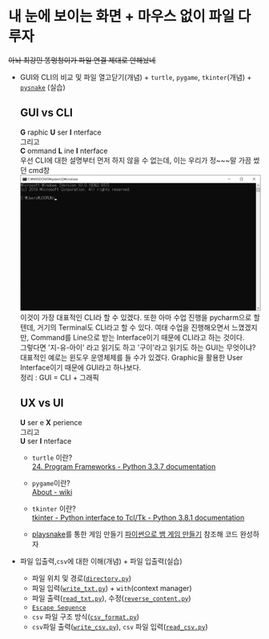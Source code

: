 # 내 눈에 보이는 화면 + 마우스 없이 파일 다루자 
~~아놔 최강민 똥멍청이가 파일 연결 제대로 안해놨네~~
+ GUI와 CLI의 비교 및 파일 열고닫기(개념) + `turtle`, `pygame`, `tkinter`(개념) + [`pysnake`](5.gui,cli+fileinput/pysnake.py) (실습)

  ## GUI vs CLI

  __G__ raphic __U__ ser __I__ nterface  
  그리고  
  __C__ ommand __L__ ine __I__ nterface  
  우선 CLI에 대한 설명부터 먼저 하지 않을 수 없는데, 이는 우리가 정~~~말 가끔 썼던 cmd창  
  ![cmd창](..\pics\cmd1.png)  
  이것이 가장 대표적인 CLI라 할 수 있겠다. 또한 아마 수업 진행을 pycharm으로 할 텐데, 거기의 Terminal도 CLI라고 할 수 있다. 여태 수업을 진행해오면서 느꼈겠지만, Command를 Line으로 받는 Interface이기 때문에 CLI라고 하는 것이다.  
  그렇다면 '지-유-아이' 라고 읽기도 하고 '구이'라고 읽기도 하는 GUI는 무엇이냐? 대표적인 예로는 윈도우 운영체제를 들 수가 있겠다. Graphic을 활용한 User Interface이기 때문에 GUI라고 하나보다.  
  정리 : GUI = CLI + 그래픽
  
  ## UX vs UI
  __U__ ser e __X__ perience  
  그리고  
  __U__ ser __I__ nterface
  - `turtle` 이란?  
  [24. Program Frameworks - Python 3.3.7 documentation](https://docs.python.org/3.3/library/frameworks.html)

  - `pygame`이란?  
  [About - wiki](https://www.pygame.org/wiki/about)

  - `tkinter` 이란?  
  [tkinter - Python interface to Tcl/Tk - Python 3.8.1 documentation](https://docs.python.org/ko/3/library/tkinter.html)
  - [playsnake](https://python.bakyeono.net/chapter-12-1.html)를 통한 게임 만들기
    [파이썬으로 뱀 게임 만들기](https://python.bakyeono.net/chapter-12-1.html) 참조해 코드 완성하자

+ 파일 입출력,`csv`에 대한 이해(개념) + 파일 입출력(실습)

  - 파일 위치 및 경로([`directory.py`](5.gui,cli+fileinput/directory.py))
  - 파일 입력([`write_txt.py`](5.gui,cli+fileinput/write_txt.py)) + `with`(context manager)
  - 파일 출력([`read_txt.py`](5.gui,cli+fileinput/read_txt.py)), 수정([`reverse_content.py`](5.gui,cli+fileinput/reverse_content.py))
  - [`Escape Sequence`](5.gui,cli+fileinput/escape_sequence.py)
  - `csv` 파일 구조 방식([`csv_format.py`](5.gui,cli+fileinput/csv_format.py))
  - `csv`파일 출력([`write_csv.py`](5.gui,cli+fileinput/write_csv.py)), `csv` 파일 입력([`read_csv.py`](5.gui,cli+fileinput/read_csv.py))